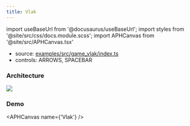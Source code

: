 ```yaml
---
title: Vlak
---
```


import useBaseUrl from '@docusaurus/useBaseUrl';
import styles from '@site/src/css/docs.module.scss';
import APHCanvas from '@site/src/APHCanvas.tsx'

- source: [examples/src/game_vlak/index.ts](https://github.com/APHGames/examples/blob/main/src/game_vlak/index.ts)
- controls: ARROWS, SPACEBAR

### Architecture

<div className={styles.figure}>
  <img className={styles.fill} src={useBaseUrl('img/docs/vlak.svg')} />
</div>

### Demo

<APHCanvas name={'Vlak'} />

